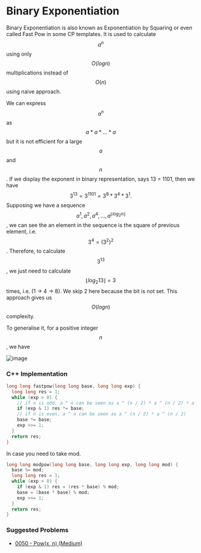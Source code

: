 # Binary Exponentiation

Binary Exponentiation is also known as Exponentiation by Squaring or even called Fast Pow in some CP templates. It is used to calculate $$a ^ n$$ using only $$O(logn)$$ multiplications instead of $$O(n)$$using naive approach.

We can express $$a ^ n$$as $$a * a * ... * a$$ but it is not efficient for a large $$a$$ and $$n$$. If we display the exponent in binary representation, says 13 = 1101, then we have $$3 ^{13} = 3^{1101} = 3^8*3^4*3^1.$$ Supposing we have a sequence $$a ^ 1, a ^ 2, a ^4, ..., a^{\lfloor log_2 n\rfloor}$$, we can see the an element in the sequence is the square of previous element, i.e. $$3 ^ 4 = (3^2)^2$$. Therefore, to calculate $$3 ^ {13}$$, we just need to calculate $${\lfloor log_2 13\rfloor} = 3$$ times, i.e. (1 -> 4 -> 8). We skip 2 here because the bit is not set. This approach gives us $$O(log n)$$ complexity.&#x20;

To generalise it, for a positive integer $$n$$, we have

![image](https://user-images.githubusercontent.com/35857179/168304432-fa9ac8bb-0eb9-49d9-bdcf-5e3509c1f835.png)

### C++ Implementation

```cpp
long long fastpow(long long base, long long exp) {
  long long res = 1;
  while (exp > 0) {
    // if n is odd, a ^ n can be seen as a ^ (n / 2) * a ^ (n / 2) * a
    if (exp & 1) res *= base;
    // if n is even, a ^ n can be seen as a ^ (n / 2) * a ^ (n / 2)
    base *= base;
    exp >>= 1;
  }
  return res;
}
```

In case you need to take mod.&#x20;

```cpp
long long modpow(long long base, long long exp, long long mod) {
  base %= mod;
  long long res = 1;
  while (exp > 0) {
    if (exp & 1) res = (res * base) % mod;
    base = (base * base) % mod;
    exp >>= 1;
  }
  return res;
}

```

### Suggested Problems

* [0050 - Pow(x, n) (Medium)](../../../solutions/0000-0099/pow-x-n-medium)
